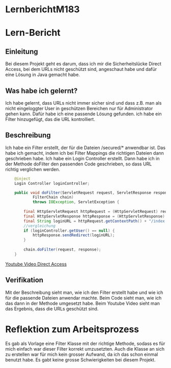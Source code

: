 # LernberichtM183
# Lern-Bericht


## Einleitung

Bei diesem Projekt geht es darum, dass ich mir die Sicherheitslücke Direct Access, bei dem URLs nicht geschützt sind, angeschaut habe und dafür eine Lösung in Java gemacht habe.


## Was habe ich gelernt?

Ich habe gelernt, dass URLs nicht immer sicher sind und dass z.B. man als nicht eingeloggter User in geschützen Bereichen nur für Administrator gehen kann. Dafür habe ich eine passende Lösung gefunden. ich habe ein Filter hinzugefügt, das die URL kontrolliert.

## Beschreibung

Ich habe ein Filter erstellt, der für die Dateien /secured/* anwendbar ist. Das habe ich gemacht, indem ich bei Filter Mappings die richtigen Dateien dann geschrieben habe. Ich habe ein Login Controller erstellt. Dann habe ich in der Methode doFilter den passenden Code geschrieben, so dass URL richtig verglichen werden.

```java
    @inject
    Login Controller loginController;

    public void doFilter(ServletRequest request, ServletResponse response,
            FilterChain chain)
            throws IOException, ServletException {
        
        final HttpServletRequest httpRequest = (HttpServletRequest) request;
        final HttpServletResponse httpResponse = (HttpServletResponse) response;
        final String loginURL = httpRequest.getContextPath() + "/index.xhtml";
        //vergleichung
        if (loginController.getUser() == null) {
            httpResponse.sendRedirect(loginURL);
        } 
        
        chain.doFilter(request, response); 
    }
```

[Youtube Video Direct Access](https://youtu.be/S7qHKhebR3c)



## Verifikation

Mit der Beschreibung sieht man, wie ich den Filter erstellt habe und wie ich für die passende Dateien anwendar machte. 
Beim Code sieht man, wie ich das dann in der Methode umgesetzt habe.
Beim Youtube Video sieht man das Ergebnis, dass die URLs geschützt sind.

# Reflektion zum Arbeitsprozess

Es gab als Vorlage eine Filter Klasse mit der richtige Methode, sodass es für mich einfach war dieser Filter korrekt umzusetzten.
Auch die Klasse an sich zu erstellen war für mich kein grosser Aufwand, da ich das schon einmal benutzt habe. 
Es gabt keine grosse Schwierigkeiten bei diesem Projekt.


